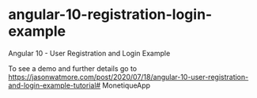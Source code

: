 # angular-10-registration-login-example

Angular 10 - User Registration and Login Example

To see a demo and further details go to https://jasonwatmore.com/post/2020/07/18/angular-10-user-registration-and-login-example-tutorial# MonetiqueApp
